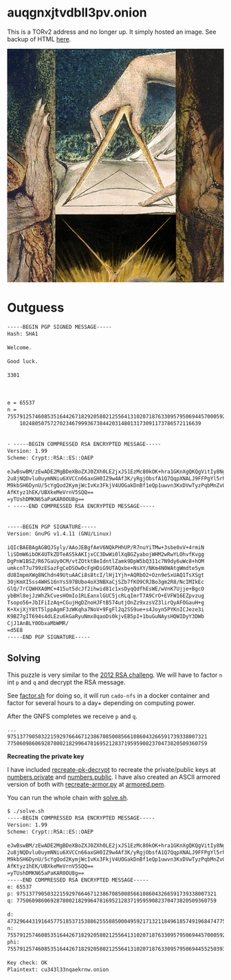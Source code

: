 # auqgnxjtvdbll3pv.onion

This is a TORv2 address and no longer up. It simply hosted an image. See backup of HTML [here](./auqgnxjtvdbll3pv.html).

![1033.jpg](./1033.jpg)

# Outguess

```
-----BEGIN PGP SIGNED MESSAGE-----
Hash: SHA1

Welcome.

Good luck.

3301



e = 65537
n = 75579125746085351644267182920580212556413102071876330957950694457000592\
    10248050757270234679993673844203148013173091173786572116639


- -----BEGIN COMPRESSED RSA ENCRYPTED MESSAGE-----
Version: 1.99
Scheme: Crypt::RSA::ES::OAEP

eJwBswBM/zEwADE2MgBDeXBoZXJ0ZXh0LE2jxJS1EzMc80kOK+hra1GKnXgQKQgVitIy8NgA7kxn
2u8jNQDvlu0uymNNiu6XVCCn66axGH0IZ9w4Af3K/yRgjObsfA1Q7QqpXNALJ9FFPgYl5rh07cBP
M9kbSH6DynU/5cYgQod2KymjWcIvKx3FkjV4UOGakDnBf1eQp1uwvn3KxDVwTyzPqbMnZvOA06Ec
AfKtyz1hEK/UBXkeMeVrnV5SQQ==
=yTUshDMKN65aPaKAR0OU8g==
- -----END COMPRESSED RSA ENCRYPTED MESSAGE-----


-----BEGIN PGP SIGNATURE-----
Version: GnuPG v1.4.11 (GNU/Linux)

iQIcBAEBAgAGBQJSyly/AAoJEBgfAeV6NQkPHhUP/R7nuYiTMw+3sbe0xV+4rmiN
liSDmW6ibOK4UTkZDTeAS5kAKIjxCC3DwWi0lXqBGZyabojWHM2wRwYLOhvfKvgg
DgPnW1BSZ/R67GaUy0CM/vtZOtktBeIdntlZamk9DpW5bQ311c7N9dy6uWc8+hOM
umkcnT7u799zESazFgCeDSOw0cFgHDiG9UTAQxbe+NsXY/NKm4N0WAtgWmdte5ym
dU8ImpmXWg8NChdn49UtuAACi8s8tcI/lHj1Yjh+AQRbO2+Ozn9eSxUAQ1TsXSgt
30jKmXI5ss4WHS16nYsS97BUbo4oX3NBXaCjSZb7fKO9CRJBo3gm2R8/NcIMIkEc
GlQ/7rCQWHXA0MC+415ut5dcJf2ihwid81c1xsDyqQdfhEsWE/wVnK7Ujje+BgcO
ybBHl8ejJzWhZkCvesHOmIo1RLEanxlGUC5jcRLqImrT7A9CrO+EVFW16EZpvzug
Tsopo56+JbIFiIzAq+CGujHgDZnoHJFtB574utjOnZz9xzsVZ3lirQyAFOGauH+g
K+XxjXjY8tT5lppAgmF3zWKqha7NoV+9FgFl2q2SS9ue+s4Joyn5PYKnICJeze3i
K9BZ7gIT694s4dLEzu6kGaRyuNmx8qaoDs0kjvEB5pI+1buGuNAysHQWIDyY3DWb
CjJ1AnBLY0ObxaMbWMR/
=d5E8
-----END PGP SIGNATURE-----
```

## Solving

This puzzle is very similar to the [2012 RSA challeng](../../2012/008-rsa-emails/README.md#challenge). We will have to factor `n` int `p` and `q` and decrypt the RSA message.

See [factor.sh](./factor.sh) for doing so, it will run `cado-nfs` in a docker container and factor for several hours to a day+ depending on computing power. 

After the GNFS completes we receive `p` and `q`.

```
...
97513779050322159297664671238670850085661086043266591739338007321 77506098606928780021829964781695212837195959082370473820509360759
```

**Recreating the private key**

I have included [recreate-pk-decrypt](./recreate-pk-decrypt.pl) to recreate the private/public keys at [numbers.private](numbers.private) and [numbers.public](numbers.public). I have also created an ASCII armored version of both with [recreate-armor.py](recreate-armor.py) at [armored.pem](armored.pem).

You can run the whole chain with [solve.sh](solve.sh).

```
$ ./solve.sh 
-----BEGIN COMPRESSED RSA ENCRYPTED MESSAGE-----
Version: 1.99
Scheme: Crypt::RSA::ES::OAEP

eJwBswBM/zEwADE2MgBDeXBoZXJ0ZXh0LE2jxJS1EzMc80kOK+hra1GKnXgQKQgVitIy8NgA7kxn
2u8jNQDvlu0uymNNiu6XVCCn66axGH0IZ9w4Af3K/yRgjObsfA1Q7QqpXNALJ9FFPgYl5rh07cBP
M9kbSH6DynU/5cYgQod2KymjWcIvKx3FkjV4UOGakDnBf1eQp1uwvn3KxDVwTyzPqbMnZvOA06Ec
AfKtyz1hEK/UBXkeMeVrnV5SQQ==
=yTUshDMKN65aPaKAR0OU8g==
-----END COMPRESSED RSA ENCRYPTED MESSAGE-----
e: 65537
p: 97513779050322159297664671238670850085661086043266591739338007321
q: 77506098606928780021829964781695212837195959082370473820509360759

d: 4732964431916457751853715388625558850004959217132118496185749196847477596607397581953954592744686583937690489641508827925187457553
n: 7557912574608535164426718292058021255641310207187633095795069445700059210248050757270234679993673844203148013173091173786572116639
phi: 7557912574608535164426718292058021255641310207187633095795069445525039332590799817950740043973307781280290968047454108226724748560

Key check: OK
Plaintext: cu343l33nqaekrnw.onion
```